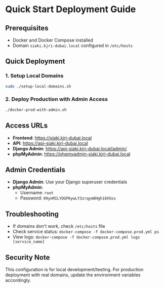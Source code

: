 # Quick Start Deployment Guide

## Prerequisites
- Docker and Docker Compose installed
- Domain `siaki.kjri-dubai.local` configured in `/etc/hosts`

## Quick Deployment

### 1. Setup Local Domains
```bash
sudo ./setup-local-domains.sh
```

### 2. Deploy Production with Admin Access
```bash
./docker-prod-with-admin.sh
```

## Access URLs
- **Frontend**: https://siaki.kjri-dubai.local
- **API**: https://api-siaki.kjri-dubai.local
- **Django Admin**: https://api-siaki.kjri-dubai.local/admin/
- **phpMyAdmin**: https://phpmyadmin-siaki.kjri-dubai.local

## Admin Credentials
- **Django Admin**: Use your Django superuser credentials
- **phpMyAdmin**: 
  - Username: `root`
  - Password: `99ynMILYDGP6ywLY3zrqym8Hgh16VUzx`

## Troubleshooting
- If domains don't work, check `/etc/hosts` file
- Check service status: `docker-compose -f docker-compose.prod.yml ps`
- View logs: `docker-compose -f docker-compose.prod.yml logs [service_name]`

## Security Note
This configuration is for local development/testing. For production deployment with real domains, update the environment variables accordingly.
